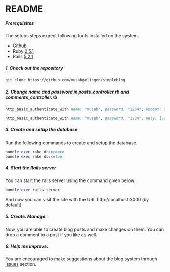 # README

##### Prerequisites

The setups steps expect following tools installed on the system.

- Github
- Ruby [2.5.1](https://github.com/musabgelisgen/simpleblog/blob/master/.ruby-version)
- Rails [5.2.1](https://github.com/musabgelisgen/simpleblog/blob/master/Gemfile)

##### 1. Check out the repository

```bash
git clone https://github.com/musabgelisgen/simpleblog
```

##### 2. Change name and password in posts_controller.rb and comments_controller.rb

```ruby
http_basic_authenticate_with name: "musab", password: "1234", except: [:index, :show]
```
```ruby
http_basic_authenticate_with name: "musab", password: "1234", only: [:destroy]
```

##### 3. Create and setup the database

Run the following commands to create and setup the database.

```ruby
bundle exec rake db:create
bundle exec rake db:setup
```

##### 4. Start the Rails server

You can start the rails server using the command given below.

```ruby
bundle exec rails server
```

And now you can visit the site with the URL http://localhost:3000 (by default)

##### 5. Create. Manage. 

Now, you are able to create blog posts and make changes on them. You can drop a comment to a post if you like as well.

##### 6. Help me improve.

You are encouraged to make suggestions about the blog system through [issues](https://github.com/musabgelisgen/simpleblog/issues) section.

